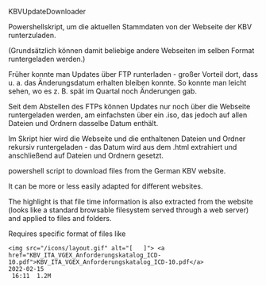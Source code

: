 KBVUpdateDownloader

Powershellskript, um die aktuellen Stammdaten von der Webseite der KBV runterzuladen.

(Grundsätzlich können damit beliebige andere Webseiten im selben Format runtergeladen werden.)

Früher konnte man Updates über FTP runterladen - großer Vorteil dort, dass u. a. das Änderungsdatum erhalten bleiben konnte. So konnte man leicht sehen, wo es z. B. spät im Quartal noch Änderungen gab.

Seit dem Abstellen des FTPs können Updates nur noch über die Webseite runtergeladen werden, am einfachsten über ein .iso, das jedoch auf allen Dateien und Ordnern dasselbe Datum enthält.

Im Skript hier wird die Webseite und die enthaltenen Dateien und Ordner rekursiv runtergeladen - das Datum wird aus dem .html extrahiert und anschließend auf Dateien und Ordnern gesetzt.

powershell script to download files from the German KBV website.

It can be more or less easily adapted for different websites.

The highlight is that file time information is also extracted from the website (looks like a standard browsable filesystem served through a web server) and applied to files and folders.

Requires specific format of files like

```
<img src="/icons/layout.gif" alt="[   ]"> <a href="KBV_ITA_VGEX_Anforderungskatalog_ICD-10.pdf">KBV_ITA_VGEX_Anforderungskatalog_ICD-10.pdf</a>             2022-02-15
 16:11  1.2M  
```